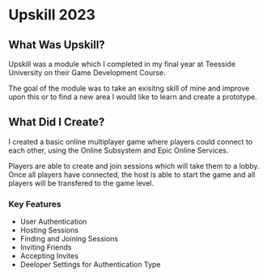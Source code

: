 <h1>Upskill 2023</h1>

<h2>What Was Upskill?</h2>

Upskill was a module which I completed in my final year at Teesside University on their Game Development Course.

The goal of the module was to take an exisitng skill of mine and improve upon this or to find a new area I would like to learn and create a prototype.

<h2>What Did I Create?</h2>
I created a basic online multiplayer game where players could connect to each other, using the Online Subsystem and Epic Online Services.

Players are able to create and join sessions which will take them to a lobby. Once all players have connected, the host is able to start the game and all players will be transfered to the game level.

<h3>Key Features</h3>
<ul>
  <li>User Authentication</li>
  <li>Hosting Sessions</li>
  <li>Finding and Joining Sessions</li>
  <li>Inviting Friends</li>
  <li>Accepting Invites</li>
  <li>Deeloper Settings for Authentication Type</li>
</ul>
